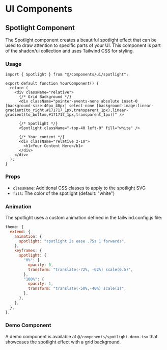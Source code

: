 # UI Components

## Spotlight Component

The Spotlight component creates a beautiful spotlight effect that can be used to draw attention to specific parts of your UI. This component is part of the shadcn/ui collection and uses Tailwind CSS for styling.

### Usage

```tsx
import { Spotlight } from "@/components/ui/spotlight";

export default function YourComponent() {
  return (
    <div className="relative">
      {/* Grid Background */}
      <div className="pointer-events-none absolute inset-0 [background-size:40px_40px] select-none [background-image:linear-gradient(to_right,#171717_1px,transparent_1px),linear-gradient(to_bottom,#171717_1px,transparent_1px)]" />
      
      {/* Spotlight */}
      <Spotlight className="-top-40 left-0" fill="white" />
      
      {/* Your content */}
      <div className="relative z-10">
        <h1>Your Content Here</h1>
      </div>
    </div>
  );
}
```

### Props

- `className`: Additional CSS classes to apply to the spotlight SVG
- `fill`: The color of the spotlight (default: "white")

### Animation

The spotlight uses a custom animation defined in the tailwind.config.js file:

```js
theme: {
  extend: {
    animation: {
      spotlight: "spotlight 2s ease .75s 1 forwards",
    },
    keyframes: {
      spotlight: {
        "0%": {
          opacity: 0,
          transform: "translate(-72%, -62%) scale(0.5)",
        },
        "100%": {
          opacity: 1,
          transform: "translate(-50%,-40%) scale(1)",
        },
      },
    },
  },
},
```

### Demo Component

A demo component is available at `@/components/spotlight-demo.tsx` that showcases the spotlight effect with a grid background.